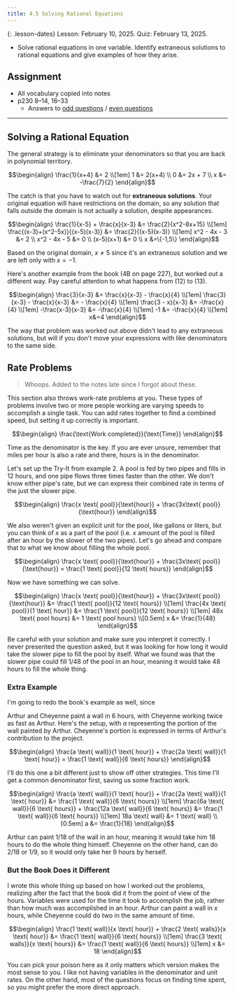 ```yaml
---
title: 4.5 Solving Rational Equations
---
```


{: .lesson-dates}
Lesson: February 10, 2025. Quiz: February 13, 2025.

- Solve rational equations in one variable. Identify extraneous solutions to rational equations and give examples of how they arise.

## Assignment

- All vocabulary copied into notes
- p230 8–14, 16–33
  - Answers to [odd questions](../misc/alg2-odd-answers.pdf) / [even questions](../misc/alg2-even-answers.pdf)

---

## Solving a Rational Equation

The general strategy is to eliminate your denominators so that you are back in polynomial territory.

$$\begin{align}
\frac{1}{x+4} &= 2 \\[1em]
            1 &= 2(x+4) \\
            0 &= 2x + 7 \\
            x &= -\frac{7}{2}
\end{align}$$

The catch is that you have to watch out for **extraneous solutions**. Your original equation will have restrictions on the domain, so any solution that falls outside the domain is not actually a solution, despite appearances.

$$\begin{align}
\frac{1}{x-5} + \frac{x}{x-3} &= \frac{2}{x^2-8x+15} \\[1em]
\frac{(x-3)+(x^2-5x)}{(x-5)(x-3)} &= \frac{2}{(x-5)(x-3)} \\[1em]
x^2 - 4x - 3 &= 2 \\
x^2 - 4x - 5 &= 0 \\
(x-5)(x+1) &= 0 \\
x &=\{-1,5\}
\end{align}$$

Based on the original domain, $x\neq5$ since it's an extraneous solution and we are left only with $x=-1$.

Here's another example from the book (4B on page 227), but worked out a different way. Pay careful attention to what happens from $(12)$ to $(13)$.

$$\begin{align}
\frac{3}{x-3} &= \frac{x}{x-3} - \frac{x}{4} \\[1em]
\frac{3}{x-3} - \frac{x}{x-3} &= - \frac{x}{4} \\[1em]
\frac{3 - x}{x-3} &= -\frac{x}{4} \\[1em]
-\frac{x-3}{x-3} &= -\frac{x}{4} \\[1em]
-1 &= -\frac{x}{4} \\[1em]
x&=4
\end{align}$$

The way that problem was worked out above didn't lead to any extraneous solutions, but will if you don't move your expressions with like denominators to the same side.

## Rate Problems

> Whoops. Added to the notes late since I forgot about these.

This section also throws work-rate problems at you. These types of problems involve two or more people working are varying speeds to accomplish a single task. You can add rates together to find a combined speed, but setting it up correctly is important.

$$\begin{align}
\frac{\text{Work completed}}{\text{Time}}
\end{align}$$

Time as the denominator is the key. If you are ever unsure, remember that miles per hour is also a rate and there, hours is in the denominator.

Let's set up the Try-It from example 2. A pool is fed by two pipes and fills in 12 hours, and one pipe flows three times faster than the other. We don't know either pipe's rate, but we can express their combined rate in terms of the just the slower pipe.

$$\begin{align}
\frac{x \text{ pool}}{\text{hour}} + \frac{3x\text{ pool}}{\text{hour}}
\end{align}$$

We also weren't given an explicit unit for the pool, like gallons or liters, but you can think of $x$ as a part of the pool (i.e. $x$ amount of the pool is filled after an hour by the slower of the two pipes). Let's go ahead and compare that to what we know about filling the whole pool.

$$\begin{align}
\frac{x \text{ pool}}{\text{hour}} + \frac{3x\text{ pool}}{\text{hour}} = \frac{1 \text{ pool}}{12 \text{ hours}}
\end{align}$$

Now we have something we can solve.

$$\begin{align}
\frac{x \text{ pool}}{\text{hour}} + \frac{3x\text{ pool}}{\text{hour}} &= \frac{1 \text{ pool}}{12 \text{ hours}} \\[1em]
\frac{4x \text{ pool}}{1 \text{ hour}} &= \frac{1 \text{ pool}}{12 \text{ hours}} \\[1em]
48x \text{ pool hours} &= 1 \text{ pool hours} \\[0.5em]
x &= \frac{1}{48}
\end{align}$$

Be careful with your solution and make sure you interpret it correctly. I never presented the question asked, but it was looking for how long it would take the slower pipe to fill the pool by itself. What we found was that the slower pipe could fill $1/48$ of the pool in an hour, meaning it would take $48$ hours to fill the whole thing.

### Extra Example

I'm going to redo the book's example as well, since

Arthur and Cheyenne paint a wall in 6 hours, with Cheyenne working twice as fast as Arthur. Here's the setup, with $a$ representing the portion of the wall painted by Arthur. Cheyenne's portion is expressed in terms of Arthur's contribution to the project.

$$\begin{align}
\frac{a \text{ wall}}{1 \text{ hour}} + \frac{2a \text{ wall}}{1 \text{ hour}} = \frac{1 \text{ wall}}{6 \text{ hours}}
\end{align}$$

I'll do this one a bit different just to show off other strategies. This time I'll get a common denominator first, saving us some fraction work.

$$\begin{align}
\frac{a \text{ wall}}{1 \text{ hour}} + \frac{2a \text{ wall}}{1 \text{ hour}} &= \frac{1 \text{ wall}}{6 \text{ hours}} \\[1em]
\frac{6a \text{ wall}}{6 \text{ hours}} + \frac{12a \text{ wall}}{6 \text{ hours}} &= \frac{1 \text{ wall}}{6 \text{ hours}} \\[1em]
18a \text{ wall} &= 1 \text{ wall} \\[0.5em]
a &= \frac{1}{18}
\end{align}$$

Arthur can paint $1/18$ of the wall in an hour, meaning it would take him 18 hours to do the whole thing himself. Cheyenne on the other hand, can do $2/18$ or $1/9$, so it would only take her 9 hours by herself.

### But the Book Does it Different

I wrote this whole thing up based on how I worked out the problems, realizing after the fact that the book did it from the point of view of the hours. Variables were used for the time it took to accomplish the job, rather than how much was accomplished in an hour. Arthur can paint a wall in $x$ hours, while Cheyenne could do two in the same amount of time.

$$\begin{align}
\frac{1 \text{ wall}}{x \text{ hour}} + \frac{2 \text{ walls}}{x \text{ hour}} &= \frac{1 \text{ wall}}{6 \text{ hours}} \\[1em]
\frac{3 \text{ walls}}{x \text{ hours}} &= \frac{1 \text{ wall}}{6 \text{ hours}} \\[1em]
x &= 18
\end{align}$$

You can pick your poison here as it only matters which version makes the most sense to you. I like not having variables in the denominator and unit rates. On the other hand, most of the questions focus on finding time spent, so you might prefer the more direct approach.
